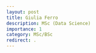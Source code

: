 ```yaml
---
layout: post
title: Giulia Ferro
description: MSc (Data Science)
importance: 1
category: MSc/BSc
redirect: .
---
```

